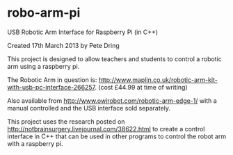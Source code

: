 robo-arm-pi
===========

USB Robotic Arm Interface for Raspberry Pi (in C++)

Created 17th March 2013 by Pete Dring

This project is designed to allow teachers and students to control a robotic arm using a raspberry pi.

The Robotic Arm in question is: http://www.maplin.co.uk/robotic-arm-kit-with-usb-pc-interface-266257. (cost £44.99 at time of writing)

Also available from http://www.owirobot.com/robotic-arm-edge-1/ with a manual controlled and the USB interface sold separately.

This project uses the research posted on http://notbrainsurgery.livejournal.com/38622.html
to create a control interface in C++ that can be used in other programs to control the robot arm with a raspberry pi.







